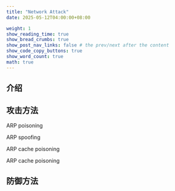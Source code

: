 ```yaml
---
title: "Network Attack"
date: 2025-05-12T04:00:00+08:00

weight: 1
show_reading_time: true
show_bread_crumbs: true
show_post_nav_links: false # the prev/next after the content
show_code_copy_buttons: true
show_word_count: true
math: true
---
```



## 介绍

## 攻击方法

ARP poisoning

ARP spoofing

ARP cache poisoning

ARP cache poisoning

## 防御方法
